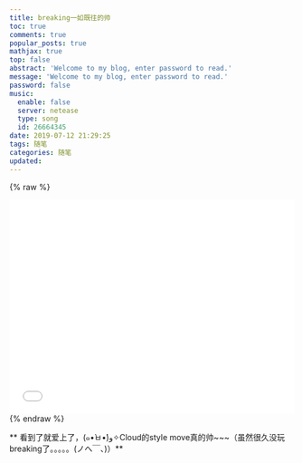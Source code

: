 ```yaml
---
title: breaking一如既往的帅
toc: true
comments: true
popular_posts: true
mathjax: true
top: false
abstract: 'Welcome to my blog, enter password to read.'
message: 'Welcome to my blog, enter password to read.'
password: false
music:
  enable: false
  server: netease
  type: song
  id: 26664345
date: 2019-07-12 21:29:25
tags: 随笔
categories: 随笔
updated:
---
```


{% raw %}
<div style="position: relative; width: 100%; height: 0; padding-bottom: 75%;"><iframe src="//player.bilibili.com/player.html?aid=57840142&cid=100946886&page=1" scrolling="no" border="0" frameborder="no" framespacing="0" allowfullscreen="true" style="position: absolute; width: 100%; height: 100%; left: 0; top: 0;"></iframe></div>
{% endraw %}

** 看到了就爱上了，(๑•̀ㅂ•́)و✧Cloud的style move真的帅~~~（虽然很久没玩breaking了。。。。。(ノへ￣、)）**